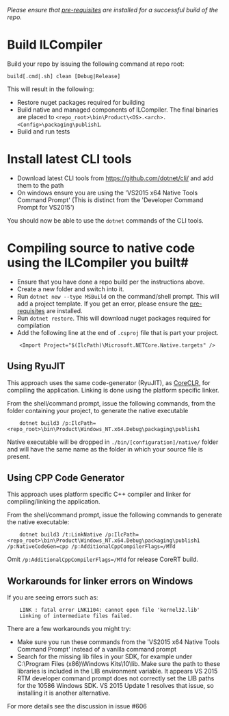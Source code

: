 _Please ensure that [pre-requisites](prerequisites-for-building.md) are installed for a successful build of the repo._

# Build ILCompiler #

Build your repo by issuing the following command at repo root:

```
build[.cmd|.sh] clean [Debug|Release]
```

This will result in the following:

- Restore nuget packages required for building
- Build native and managed components of ILCompiler. The final binaries are placed to `<repo_root>\bin\Product\<OS>.<arch>.<Config>\packaging\publish1`.
- Build and run tests

# Install latest CLI tools

* Download latest CLI tools from https://github.com/dotnet/cli/ and add them to the path
* On windows ensure you are using the 'VS2015 x64 Native Tools Command Prompt'
    (This is distinct from the 'Developer Command Prompt for VS2015')

You should now be able to use the `dotnet` commands of the CLI tools.

# Compiling source to native code using the ILCompiler you built#

* Ensure that you have done a repo build per the instructions above.
* Create a new folder and switch into it. 
* Run `dotnet new --type MSBuild` on the command/shell prompt. This will add a project template. If you get an error, please ensure the [pre-requisites](prerequisites-for-building.md) are installed. 
* Run `dotnet restore`. This will download nuget packages required for compilation
* Add the following line at the end of `.csproj` file that is part your project.
```
    <Import Project="$(IlcPath)\Microsoft.NETCore.Native.targets" />
```

## Using RyuJIT ##

This approach uses the same code-generator (RyuJIT), as [CoreCLR](https://github.com/dotnet/coreclr), for compiling the application. Linking is done using the platform specific linker.

From the shell/command prompt, issue the following commands, from the folder containing your project, to generate the native executable

``` 
    dotnet build3 /p:IlcPath=<repo_root>\bin\Product\Windows_NT.x64.Debug\packaging\publish1
``` 

Native executable will be dropped in `./bin/[configuration]/native/` folder and will have the same name as the folder in which your source file is present.

## Using CPP Code Generator ##

This approach uses platform specific C++ compiler and linker for compiling/linking the application.

From the shell/command prompt, issue the following commands to generate the native executable:

``` 
    dotnet build3 /t:LinkNative /p:IlcPath=<repo_root>\bin\Product\Windows_NT.x64.Debug\packaging\publish1 /p:NativeCodeGen=cpp /p:AdditionalCppCompilerFlags=/MTd
```

Omit `/p:AdditionalCppCompilerFlags=/MTd` for release CoreRT build.

## Workarounds for linker errors on Windows ##

If you are seeing errors such as: 

```
    LINK : fatal error LNK1104: cannot open file 'kernel32.lib'
    Linking of intermediate files failed.
```

There are a few workarounds you might try:
 - Make sure you run these commands from the 'VS2015 x64 Native Tools Command Prompt' instead of a vanilla command prompt
 - Search for the missing lib files in your SDK, for example under C:\Program Files (x86)\Windows Kits\10\lib. Make sure the path to these libraries is included in the LIB environment variable. It appears VS 2015 RTM developer command prompt does not correctly set the LIB paths for the 10586 Windows SDK. VS 2015 Update 1 resolves that issue, so installing it is another alternative.

For more details see the discussion in issue #606
